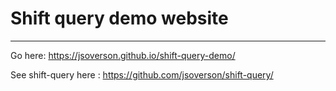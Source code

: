 # Shift query demo website

---

Go here: https://jsoverson.github.io/shift-query-demo/

See shift-query here : https://github.com/jsoverson/shift-query/

